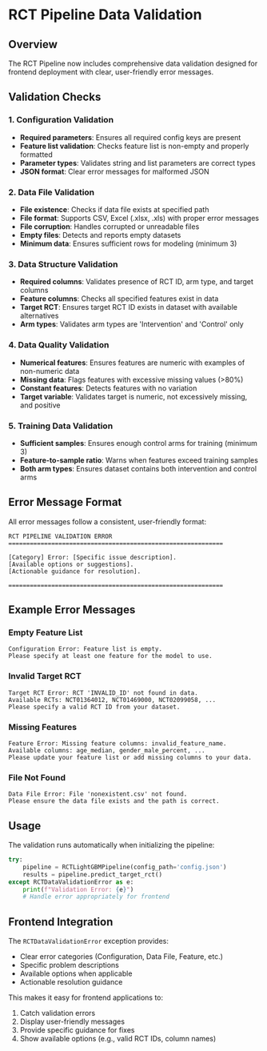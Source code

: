 # RCT Pipeline Data Validation

## Overview
The RCT Pipeline now includes comprehensive data validation designed for frontend deployment with clear, user-friendly error messages.

## Validation Checks

### 1. Configuration Validation
- **Required parameters**: Ensures all required config keys are present
- **Feature list validation**: Checks feature list is non-empty and properly formatted
- **Parameter types**: Validates string and list parameters are correct types
- **JSON format**: Clear error messages for malformed JSON

### 2. Data File Validation
- **File existence**: Checks if data file exists at specified path
- **File format**: Supports CSV, Excel (.xlsx, .xls) with proper error messages
- **File corruption**: Handles corrupted or unreadable files
- **Empty files**: Detects and reports empty datasets
- **Minimum data**: Ensures sufficient rows for modeling (minimum 3)

### 3. Data Structure Validation  
- **Required columns**: Validates presence of RCT ID, arm type, and target columns
- **Feature columns**: Checks all specified features exist in data
- **Target RCT**: Ensures target RCT ID exists in dataset with available alternatives
- **Arm types**: Validates arm types are 'Intervention' and 'Control' only

### 4. Data Quality Validation
- **Numerical features**: Ensures features are numeric with examples of non-numeric data
- **Missing data**: Flags features with excessive missing values (>80%)
- **Constant features**: Detects features with no variation
- **Target variable**: Validates target is numeric, not excessively missing, and positive

### 5. Training Data Validation
- **Sufficient samples**: Ensures enough control arms for training (minimum 3)
- **Feature-to-sample ratio**: Warns when features exceed training samples
- **Both arm types**: Ensures dataset contains both intervention and control arms

## Error Message Format

All error messages follow a consistent, user-friendly format:

```
RCT PIPELINE VALIDATION ERROR
============================================================

[Category] Error: [Specific issue description]. 
[Available options or suggestions].
[Actionable guidance for resolution].

============================================================
```

## Example Error Messages

### Empty Feature List
```
Configuration Error: Feature list is empty. 
Please specify at least one feature for the model to use.
```

### Invalid Target RCT
```
Target RCT Error: RCT 'INVALID_ID' not found in data. 
Available RCTs: NCT01364012, NCT01469000, NCT02099058, ...
Please specify a valid RCT ID from your dataset.
```

### Missing Features
```
Feature Error: Missing feature columns: invalid_feature_name. 
Available columns: age_median, gender_male_percent, ...
Please update your feature list or add missing columns to your data.
```

### File Not Found
```
Data File Error: File 'nonexistent.csv' not found. 
Please ensure the data file exists and the path is correct.
```

## Usage

The validation runs automatically when initializing the pipeline:

```python
try:
    pipeline = RCTLightGBMPipeline(config_path='config.json')
    results = pipeline.predict_target_rct()
except RCTDataValidationError as e:
    print(f"Validation Error: {e}")
    # Handle error appropriately for frontend
```

## Frontend Integration

The `RCTDataValidationError` exception provides:
- Clear error categories (Configuration, Data File, Feature, etc.)
- Specific problem descriptions
- Available options when applicable
- Actionable resolution guidance

This makes it easy for frontend applications to:
1. Catch validation errors
2. Display user-friendly messages
3. Provide specific guidance for fixes
4. Show available options (e.g., valid RCT IDs, column names)